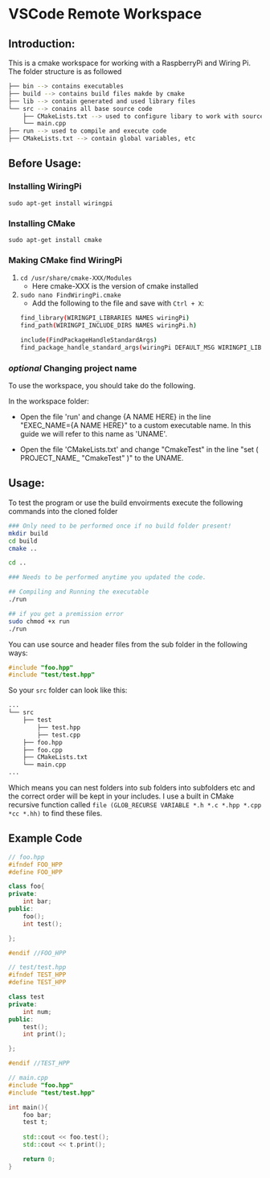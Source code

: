 # VSCode Remote Workspace 

## Introduction:
This is a cmake workspace for working with a RaspberryPi and Wiring Pi. The folder structure is as followed
```bash
├── bin --> contains executables
├── build --> contains build files makde by cmake 
├── lib --> contain generated and used library files
└── src --> conains all base source code
    ├── CMakeLists.txt --> used to configure libary to work with source code 
    └── main.cpp
├── run --> used to compile and execute code
├── CMakeLists.txt --> contain global variables, etc
```

## Before Usage:

### Installing WiringPi
`sudo apt-get install wiringpi`

### Installing CMake
`sudo apt-get install cmake`

### Making CMake find WiringPi
1. `cd /usr/share/cmake-XXX/Modules`
    - Here cmake-XXX is the version of cmake installed 
2. `sudo nano FindWiringPi.cmake`
    - Add the following to the file and save with `Ctrl + X`: 
    ```bash
    find_library(WIRINGPI_LIBRARIES NAMES wiringPi)
    find_path(WIRINGPI_INCLUDE_DIRS NAMES wiringPi.h)

    include(FindPackageHandleStandardArgs)
    find_package_handle_standard_args(wiringPi DEFAULT_MSG WIRINGPI_LIBRARIES WIRINGPI_INCLUDE_DIRS)
    ```

### *optional* Changing project name
To use the workspace, you should take do the following. 

In the workspace folder: 
- Open the file 'run' and change {A NAME HERE} in the line "EXEC_NAME={A NAME HERE}"
to a custom executable name. In this guide we will refer to this name as 'UNAME'.

- Open the file 'CMakeLists.txt' and change "CmakeTest" in the line "set ( PROJECT_NAME_ "CmakeTest" )" to the UNAME.


## Usage:
To test the program or use the build envoirments execute the following commands into the cloned folder

```bash
### Only need to be performed once if no build folder present!
mkdir build
cd build 
cmake ..

cd ..

### Needs to be performed anytime you updated the code. 

## Compiling and Running the executable 
./run 

## if you get a premission error 
sudo chmod +x run
./run

```

You can use source and header files from the sub folder in the following ways:
```c++
#include "foo.hpp"
#include "test/test.hpp"
```

So your `src` folder can look like this:
```bash
...
└── src
    ├── test
        ├── test.hpp
        ├── test.cpp
    ├── foo.hpp
    ├── foo.cpp
    ├── CMakeLists.txt
    └── main.cpp
...
```

Which means you can nest folders into sub folders into subfolders etc and the correct order will be kept in your includes. 
I use a built in CMake recursive function called `file (GLOB_RECURSE VARIABLE *.h *.c *.hpp *.cpp *cc *.hh)` to find these files. 

## Example Code

```c++
// foo.hpp
#ifndef FOO_HPP
#define FOO_HPP

class foo{
private:
    int bar;
public: 
    foo();
    int test();

};

#endif //FOO_HPP

// test/test.hpp
#ifndef TEST_HPP
#define TEST_HPP

class test
private:
    int num;
public: 
    test();
    int print();

};

#endif //TEST_HPP

// main.cpp
#include "foo.hpp"
#include "test/test.hpp"

int main(){
    foo bar;
    test t;
    
    std::cout << foo.test();
    std::cout << t.print();

    return 0;
}
``` 
